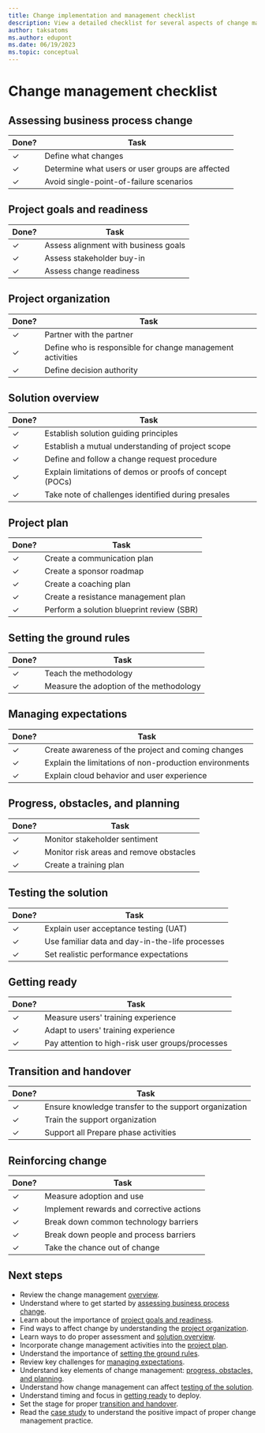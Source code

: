 ```yaml
---
title: Change implementation and management checklist
description: View a detailed checklist for several aspects of change management in the creation of an effective Dynamics 365 solution.
author: taksatoms
ms.author: edupont
ms.date: 06/19/2023
ms.topic: conceptual
---
```


# Change management checklist

## Assessing business process change

| Done? | Task |
|---|---|
| &check; | Define what changes |
| &check; | Determine what users or user groups are affected |
| &check; | Avoid single-point-of-failure scenarios |

## Project goals and readiness

| Done? | Task |
|---|---|
| &check; | Assess alignment with business goals |
| &check; | Assess stakeholder buy-in |
| &check; | Assess change readiness |

## Project organization

| Done? | Task |
|---|---|
| &check; | Partner with the partner |
| &check; | Define who is responsible for change management activities |
| &check; | Define decision authority |

## Solution overview

| Done? | Task |
|---|---|
| &check; | Establish solution guiding principles |
| &check; | Establish a mutual understanding of project scope |
| &check; | Define and follow a change request procedure |
| &check; | Explain limitations of demos or proofs of concept (POCs) |
| &check; | Take note of challenges identified during presales |

## Project plan

| Done? | Task |
|---|---|
| &check; | Create a communication plan |
| &check; | Create a sponsor roadmap |
| &check; | Create a coaching plan |
| &check; | Create a resistance management plan |
| &check; | Perform a solution blueprint review (SBR) |

## Setting the ground rules

| Done? | Task |
|---|---|
| &check; | Teach the methodology |
| &check; | Measure the adoption of the methodology |

## Managing expectations

| Done? | Task |
|---|---|
| &check; | Create awareness of the project and coming changes |
| &check; | Explain the limitations of non-production environments |
| &check; | Explain cloud behavior and user experience |

## Progress, obstacles, and planning

| Done? | Task |
|---|---|
| &check; | Monitor stakeholder sentiment |
| &check; | Monitor risk areas and remove obstacles |
| &check; | Create a training plan |

## Testing the solution

| Done? | Task |
|---|---|
| &check; | Explain user acceptance testing (UAT) |
| &check; | Use familiar data and day-in-the-life processes |
| &check; | Set realistic performance expectations |

## Getting ready

| Done? | Task |
|---|---|
| &check; | Measure users' training experience |
| &check; | Adapt to users' training experience |
| &check; | Pay attention to high-risk user groups/processes |

## Transition and handover

| Done? | Task |
|---|---|
| &check; | Ensure knowledge transfer to the support organization |
| &check; | Train the support organization |
| &check; | Support all Prepare phase activities |

## Reinforcing change

| Done? | Task |
|---|---|
| &check; | Measure adoption and use |
| &check; | Implement rewards and corrective actions |
| &check; | Break down common technology barriers |
| &check; | Break down people and process barriers |
| &check; | Take the chance out of change |

## Next steps

- Review the change management [overview](change-management.md).
- Understand where to get started by [assessing business process change](change-management-assessing-business-process-change.md).
- Learn about the importance of [project goals and readiness](change-management-project-goals-readiness.md).
- Find ways to affect change by understanding the [project organization](change-management-project-organization.md).
- Learn ways to do proper assessment and [solution overview](change-management-solution-overiew.md).
- Incorporate change management activities into the [project plan](change-management-project-plan.md).
- Understand the importance of [setting the ground rules](change-management-set-ground-rules.md).
- Review key challenges for [managing expectations](change-management-manage-expectations.md).
- Understand key elements of change management: [progress, obstacles, and planning](change-management-progress-obstacles-planning.md).
- Understand how change management can affect [testing of the solution](change-management-test-solution.md).
- Understand timing and focus in [getting ready](change-management-get-ready.md) to deploy.
- Set the stage for proper [transition and handover](change-management-transition-handover.md).
- Read the [case study](change-management-case-study.md) to understand the positive impact of proper change management practice.
